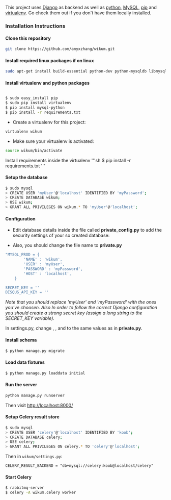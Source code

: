 

This project uses [Django](https://docs.djangoproject.com/en/1.11/topics/install/) as backend as well as [python](https://www.python.org/downloads/), [MySQL](https://www.mysql.com/downloads/), [pip](https://pip.pypa.io/en/stable/installing/) and [virtualenv](https://virtualenv.pypa.io/en/stable/installation/). Go check them out if you don't have them locally installed.

### Installation Instructions



#### Clone this repository

```sh
git clone https://github.com/amyxzhang/wikum.git
```

#### Install required linux packages if on linux
```sh
sudo apt-get install build-essential python-dev python-mysqldb libmysqlclient-dev python-mysqldb
```

#### Install virtualenv and python packages

```sh

$ sudo easy_install pip
$ sudo pip install virtualenv
$ pip install mysql-python
$ pip install -r requirements.txt

```

* Create a virtualenv for this project:
```sh
virtualenv wikum
```

* Make sure your virtualenv is activated:
```sh
source wikum/bin/activate
```

Install requirements inside the virtualenv
'''sh
$ pip install -r requirements.txt
'''



#### Setup the database

```sh
$ sudo mysql
> CREATE USER 'myUser'@'localhost' IDENTIFIED BY 'myPassword';
> CREATE DATABASE wikum;
> USE wikum;
> GRANT ALL PRIVILEGES ON wikum.* TO 'myUser'@'localhost';

```


#### Configuration
* Edit database details inside the file called **private_config.py** to add the security settings of your so created database:

* Also, you should change the file name to **private.py**

```sh
"MYSQL_PROD = {
        'NAME' : 'wikum',
        'USER' : 'myUser',
        'PASSWORD' : 'myPassword',
        'HOST' : 'localhost',
    }

SECRET_KEY = ''
DISQUS_API_KEY = ''
```
*Note that you should replace 'myUser' and 'myPassword' with the ones you've choosen. Also In order to follow the correct Django configuration you should create a strong secret key (assign a long string to the SECRET_KEY variable).*


In settings.py, change <NAME>, <USER>, and <PASSWORD> to the same values as in **private.py**. 



#### Install schema

```sh
$ python manage.py migrate
```

#### Load data fixtures

```sh
$ python manage.py loaddata initial
```


#### Run the server
```sh
python manage.py runserver
```

Then visit [http://localhost:8000/](http://localhost:8000/)

#### Setup Celery result store

```sh
$ sudo mysql
> CREATE USER 'celery'@'localhost' IDENTIFIED BY 'koob';
> CREATE DATABASE celery;
> USE celery;
> GRANT ALL PRIVILEGES ON celery.* TO 'celery'@'localhost';
```

Then in `wikum/settings.py`:

```
CELERY_RESULT_BACKEND = "db+mysql://celery:koob@localhost/celery"
```

#### Start Celery

```sh
$ rabbitmq-server
$ celery -A wikum.celery worker
```
